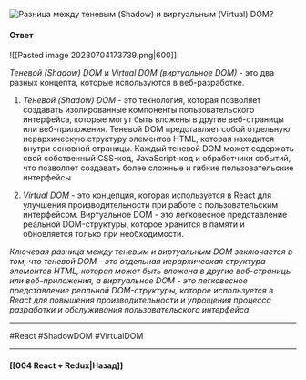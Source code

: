 ![Разница между теневым (Shadow) и виртуальным (Virtual) DOM?](https://youtu.be/81yRgVQ1ciM?t=112)

#### Ответ

![[Pasted image 20230704173739.png|600]]

*Теневой (Shadow) DOM* и *Virtual DOM (виртуальное DOM)* - это два разных концепта, которые используются в веб-разработке.

1. *Теневой (Shadow) DOM* - это технология, которая позволяет создавать изолированные компоненты пользовательского интерфейса, которые могут быть вложены в другие веб-страницы или веб-приложения. Теневой DOM представляет собой отдельную иерархическую структуру элементов HTML, которая находится внутри основной страницы. Каждый теневой DOM может содержать свой собственный CSS-код, JavaScript-код и обработчики событий, что позволяет создавать более сложные и гибкие пользовательские интерфейсы.

2. *Virtual DOM* - это концепция, которая используется в React для улучшения производительности при работе с пользовательским интерфейсом. Виртуальное DOM - это легковесное представление реальной DOM-структуры, которое хранится в памяти и обновляется только при необходимости.

*Ключевая разница между теневым и виртуальным DOM заключается в том, что теневой DOM - это отдельная иерархическая структура элементов HTML, которая может быть вложена в другие веб-страницы или веб-приложения, а виртуальное DOM - это легковесное представление реальной DOM-структуры, которое используется в React для повышения производительности и упрощения процесса разработки и обслуживания пользовательского интерфейса.*

____
#React #ShadowDOM #VirtualDOM 

____

#### [[004 React + Redux|Назад]]